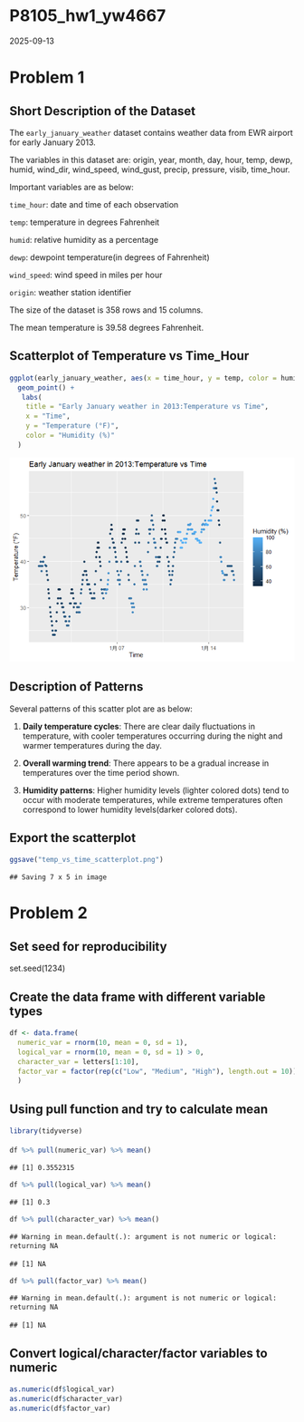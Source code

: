 P8105_hw1_yw4667
================
2025-09-13

# Problem 1

## Short Description of the Dataset

The `early_january_weather` dataset contains weather data from EWR
airport for early January 2013.

The variables in this dataset are: origin, year, month, day, hour, temp,
dewp, humid, wind_dir, wind_speed, wind_gust, precip, pressure, visib,
time_hour.

Important variables are as below:

`time_hour`: date and time of each observation

`temp`: temperature in degrees Fahrenheit

`humid`: relative humidity as a percentage

`dewp`: dewpoint temperature(in degrees of Fahrenheit)

`wind_speed`: wind speed in miles per hour

`origin`: weather station identifier

The size of the dataset is 358 rows and 15 columns.

The mean temperature is 39.58 degrees Fahrenheit.

## Scatterplot of Temperature vs Time_Hour

``` r
ggplot(early_january_weather, aes(x = time_hour, y = temp, color = humid)) +
  geom_point() +
   labs(
    title = "Early January weather in 2013:Temperature vs Time",
    x = "Time",
    y = "Temperature (°F)",
    color = "Humidity (%)"
  )
```

![](P8105_hw1_yw4667_files/figure-gfm/yx_scatter-1.png)<!-- -->

## Description of Patterns

Several patterns of this scatter plot are as below:

1.  **Daily temperature cycles**: There are clear daily fluctuations in
    temperature, with cooler temperatures occurring during the night and
    warmer temperatures during the day.

2.  **Overall warming trend**: There appears to be a gradual increase in
    temperatures over the time period shown.

3.  **Humidity patterns**: Higher humidity levels (lighter colored dots)
    tend to occur with moderate temperatures, while extreme temperatures
    often correspond to lower humidity levels(darker colored dots).

## Export the scatterplot

``` r
ggsave("temp_vs_time_scatterplot.png")
```

    ## Saving 7 x 5 in image

# Problem 2

## Set seed for reproducibility

set.seed(1234)

## Create the data frame with different variable types

``` r
df <- data.frame(
  numeric_var = rnorm(10, mean = 0, sd = 1),
  logical_var = rnorm(10, mean = 0, sd = 1) > 0,
  character_var = letters[1:10],
  factor_var = factor(rep(c("Low", "Medium", "High"), length.out = 10))
  )
```

## Using pull function and try to calculate mean

``` r
library(tidyverse)

df %>% pull(numeric_var) %>% mean()
```

    ## [1] 0.3552315

``` r
df %>% pull(logical_var) %>% mean()
```

    ## [1] 0.3

``` r
df %>% pull(character_var) %>% mean()
```

    ## Warning in mean.default(.): argument is not numeric or logical: returning NA

    ## [1] NA

``` r
df %>% pull(factor_var) %>% mean()
```

    ## Warning in mean.default(.): argument is not numeric or logical: returning NA

    ## [1] NA

## Convert logical/character/factor variables to numeric

``` r
as.numeric(df$logical_var)
as.numeric(df$character_var)  
as.numeric(df$factor_var)
```

